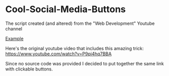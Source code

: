 # Cool-Social-Media-Buttons
The script created (and altered) from the "Web Development" Youtube channel

[Example](https://thedamian.github.io/Cool-Social-Media-Buttons/)

Here's the original youtube video that includes this amazing trick:
https://www.youtube.com/watch?v=P9pi4hq7BBA

Since no source code was provided I decided to put together the same link with clickable buttons.

